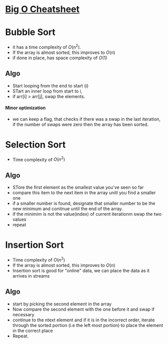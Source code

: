 # [Big O Cheatsheet](https://www.bigocheatsheet.com/)

# Bubble Sort

- it has a time complexity of $O(n^2)$.
- If the array is almost sorted, this improves to $O(n)$
- if done in place, has space complexity of $O(1)$

## Algo

- Start looping from the end to start (i)
- STart an inner loop from start to i,
- if arr[i] > arr[j], swap the elements.

#### Minor optimization

- we can keep a flag, that checks if there was a swap in the last iteration, if the number of swaps were zero then the array has been sorted.

# Selection Sort

- Time complexity of $O(n^2)$

## Algo

- STore the first element as the smallest value you've seen so far
- compare this item to the next item in the array unitl you find a smaller one
- if a smaller number is found, designate that smaller number to be the new minimum and conitnue until the end of the array.
- if the minimim is not the value(index) of current iterationm swap the two values
- repeat

# Insertion Sort

- Time complexity of $O(n^2)$
- If the array is almost sorted, this improves to $O(n)$
- Insertion sort is good for "online" data, we can place the data as it arrives in streams

## Algo

- start by picking the second element in the array
- Now compare the second element with the one before it and swap if necessary
- continue to the ntext element and if it is in the incorrect order, iterate through the sorted portion (i.e the left most portion) to place the element in the correct place
- Repeat.
